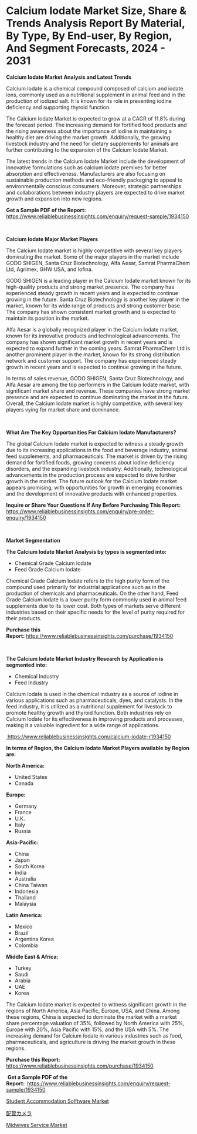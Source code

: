 <p><h1>Calcium Iodate Market Size, Share & Trends Analysis Report By Material, By Type, By End-user, By Region, And Segment Forecasts, 2024 - 2031</h1></p><p><strong>Calcium Iodate Market Analysis and Latest Trends</strong></p>
<p><p>Calcium Iodate is a chemical compound composed of calcium and iodate ions, commonly used as a nutritional supplement in animal feed and in the production of iodized salt. It is known for its role in preventing iodine deficiency and supporting thyroid function.</p><p>The Calcium Iodate Market is expected to grow at a CAGR of 11.8% during the forecast period. The increasing demand for fortified food products and the rising awareness about the importance of iodine in maintaining a healthy diet are driving the market growth. Additionally, the growing livestock industry and the need for dietary supplements for animals are further contributing to the expansion of the Calcium Iodate Market.</p><p>The latest trends in the Calcium Iodate Market include the development of innovative formulations such as calcium iodate premixes for better absorption and effectiveness. Manufacturers are also focusing on sustainable production methods and eco-friendly packaging to appeal to environmentally conscious consumers. Moreover, strategic partnerships and collaborations between industry players are expected to drive market growth and expansion into new regions.</p></p>
<p><strong>Get a Sample PDF of the Report:&nbsp;</strong> <a href="https://www.reliablebusinessinsights.com/enquiry/request-sample/1934150">https://www.reliablebusinessinsights.com/enquiry/request-sample/1934150</a></p>
<p>&nbsp;</p>
<p><strong>Calcium Iodate Major Market Players</strong></p>
<p><p>The Calcium Iodate market is highly competitive with several key players dominating the market. Some of the major players in the market include GODO SHIGEN, Santa Cruz Biotechnology, Alfa Aesar, Samrat PharmaChem Ltd, Agrimex, GHW USA, and Iofina.</p><p>GODO SHIGEN is a leading player in the Calcium Iodate market known for its high-quality products and strong market presence. The company has experienced steady growth in recent years and is expected to continue growing in the future. Santa Cruz Biotechnology is another key player in the market, known for its wide range of products and strong customer base. The company has shown consistent market growth and is expected to maintain its position in the market.</p><p>Alfa Aesar is a globally recognized player in the Calcium Iodate market, known for its innovative products and technological advancements. The company has shown significant market growth in recent years and is expected to expand further in the coming years. Samrat PharmaChem Ltd is another prominent player in the market, known for its strong distribution network and customer support. The company has experienced steady growth in recent years and is expected to continue growing in the future.</p><p>In terms of sales revenue, GODO SHIGEN, Santa Cruz Biotechnology, and Alfa Aesar are among the top performers in the Calcium Iodate market, with significant market share and revenue. These companies have strong market presence and are expected to continue dominating the market in the future. Overall, the Calcium Iodate market is highly competitive, with several key players vying for market share and dominance.</p></p>
<p>&nbsp;</p>
<p><strong>What Are The Key Opportunities For Calcium Iodate Manufacturers?</strong></p>
<p><p>The global Calcium Iodate market is expected to witness a steady growth due to its increasing applications in the food and beverage industry, animal feed supplements, and pharmaceuticals. The market is driven by the rising demand for fortified foods, growing concerns about iodine deficiency disorders, and the expanding livestock industry. Additionally, technological advancements in the production process are expected to drive further growth in the market. The future outlook for the Calcium Iodate market appears promising, with opportunities for growth in emerging economies and the development of innovative products with enhanced properties.</p></p>
<p><strong>Inquire or Share Your Questions If Any Before Purchasing This Report:</strong> <a href="https://www.reliablebusinessinsights.com/enquiry/pre-order-enquiry/1934150">https://www.reliablebusinessinsights.com/enquiry/pre-order-enquiry/1934150</a></p>
<p>&nbsp;</p>
<p><strong>Market Segmentation</strong></p>
<p><strong>The Calcium Iodate Market Analysis by types is segmented into:</strong></p>
<p><ul><li>Chemical Grade Calcium Iodate</li><li>Feed Grade Calcium Iodate</li></ul></p>
<p><p>Chemical Grade Calcium Iodate refers to the high purity form of the compound used primarily for industrial applications such as in the production of chemicals and pharmaceuticals. On the other hand, Feed Grade Calcium Iodate is a lower purity form commonly used in animal feed supplements due to its lower cost. Both types of markets serve different industries based on their specific needs for the level of purity required for their products.</p></p>
<p><strong>Purchase this Report:&nbsp;</strong><a href="https://www.reliablebusinessinsights.com/purchase/1934150">https://www.reliablebusinessinsights.com/purchase/1934150</a></p>
<p>&nbsp;</p>
<p><strong>The Calcium Iodate Market Industry Research by Application is segmented into:</strong></p>
<p><ul><li>Chemical Industry</li><li>Feed Industry</li></ul></p>
<p><p>Calcium Iodate is used in the chemical industry as a source of iodine in various applications such as pharmaceuticals, dyes, and catalysts. In the feed industry, it is utilized as a nutritional supplement for livestock to promote healthy growth and thyroid function. Both industries rely on Calcium Iodate for its effectiveness in improving products and processes, making it a valuable ingredient for a wide range of applications.</p></p>
<p><a href="https://www.reliablebusinessinsights.com/calcium-iodate-r1934150">&nbsp;https://www.reliablebusinessinsights.com/calcium-iodate-r1934150</a></p>
<p><strong>In terms of Region, the Calcium Iodate Market Players available by Region are:</strong></p>
<p>
    <p> <strong> North America: </strong>
        <ul>
            <li>United States</li>
            <li>Canada</li>
        </ul>
        </p> 
    <p> <strong> Europe: </strong>
        <ul>
            <li>Germany</li>
            <li>France</li>
            <li>U.K.</li>
            <li>Italy</li>
            <li>Russia</li>
        </ul>
        </p> 
    <p> <strong> Asia-Pacific: </strong>
        <ul>
            <li>China</li>
            <li>Japan</li>
            <li>South Korea</li>
            <li>India</li>
            <li>Australia</li>
            <li>China Taiwan</li>
            <li>Indonesia</li>
            <li>Thailand</li>
            <li>Malaysia</li>
        </ul>
        </p> 
    <p> <strong> Latin America: </strong>
        <ul>
            <li>Mexico</li>
            <li>Brazil</li>
            <li>Argentina Korea</li>
            <li>Colombia</li>
        </ul>
        </p> 
    <p> <strong> Middle East & Africa: </strong>
        <ul>
            <li>Turkey</li>
            <li>Saudi</li>
            <li>Arabia</li>
            <li>UAE</li>
            <li>Korea</li>
        </ul>
    </p>
    </p>
<p><p>The Calcium Iodate market is expected to witness significant growth in the regions of North America, Asia Pacific, Europe, USA, and China. Among these regions, China is expected to dominate the market with a market share percentage valuation of 35%, followed by North America with 25%, Europe with 20%, Asia Pacific with 15%, and the USA with 5%. The increasing demand for Calcium Iodate in various industries such as food, pharmaceuticals, and agriculture is driving the market growth in these regions.</p></p>
<p><strong>Purchase this Report: </strong><a href="https://www.reliablebusinessinsights.com/purchase/1934150">https://www.reliablebusinessinsights.com/purchase/1934150</a></p>
<p>&nbsp;<strong>Get a Sample PDF of the Report:&nbsp;&nbsp;</strong><a href="https://www.reliablebusinessinsights.com/enquiry/request-sample/1934150">https://www.reliablebusinessinsights.com/enquiry/request-sample/1934150</a></p>
<p><strong></strong></p>
<p><p><a href="https://github.com/sifatuddin25/Market-Research-Report-List-1/blob/main/student-accommodation-solftware-market.md">Student Accommodation Solftware Market</a></p><p><a href="https://medium.com/@leeweir2009/%E9%85%8D%E7%AE%A1%E3%82%AB%E3%83%A1%E3%83%A9%E5%B8%82%E5%A0%B4-%E5%B8%82%E5%A0%B4%E3%81%AEcagr-%E5%B8%82%E5%A0%B4%E5%8B%95%E5%90%91-%E3%81%8A%E3%82%88%E3%81%B3%E6%88%90%E9%95%B7%E6%88%A6%E7%95%A5%E3%81%AB%E9%96%A2%E3%81%99%E3%82%8B%E6%B4%9E%E5%AF%9F-061d7a5eac68">配管カメラ</a></p><p><a href="https://github.com/wrwgzwbr35/Market-Research-Report-List-1/blob/main/midwives-service-market.md">Midwives Service Market</a></p></p>